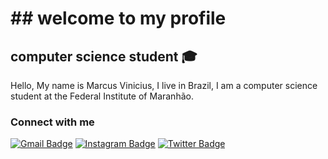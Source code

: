 # ## welcome to my profile
## computer science student :mortar_board:
Hello, My name is Marcus Vinicius, I live in Brazil, I am a computer science student at the Federal Institute of Maranhão.  


### Connect with me
[![Gmail Badge](https://img.shields.io/badge/-Gmail-c14438?style=flat-square&logo=Gmail&logoColor=white&link=mv.canutosilva@gmail.com)](mv.canutosilva@gmail.com)
[![Instagram Badge](https://img.shields.io/badge/-Instagram-C13584?style=flat-square&labelColor=C13584&logo=instagram&logoColor=white&link=https://www.instagram.com/mvcanuto00/)](https://www.instagram.com/mvcanuto00/)
[![Twitter Badge](https://img.shields.io/badge/-6633cc?style=flat-square&labelColor=6633cc&logo=twitter&logoColor=white&link=https://twitter.com/cnBvei)](https://twitter.com/cnBvei)


